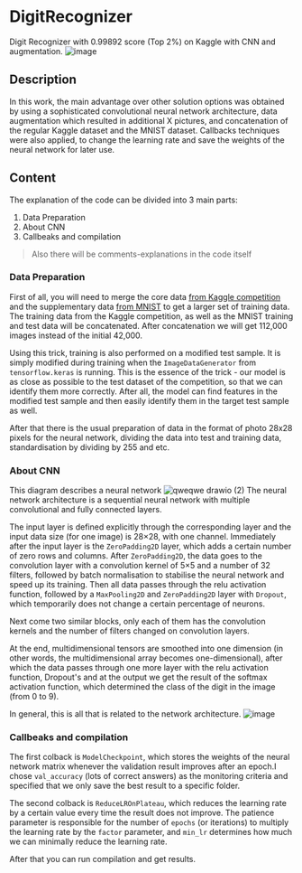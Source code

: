 # DigitRecognizer
Digit Recognizer with 0.99892 score (Top 2%) on Kaggle with CNN and augmentation.
![image](https://github.com/KyryloTurchyn/DigitRecognizer/assets/64077721/5345efe8-fb7c-465a-8df3-ec008a36d9c5)
## Description 
In this work, the main advantage over other solution options was obtained by using a sophisticated convolutional neural network architecture, data augmentation which resulted in additional X pictures, and concatenation of the regular Kaggle dataset and the MNIST dataset. Callbacks techniques were also applied, to change the learning rate and save the weights of the neural network for later use.
## Content
The explanation of the code can be divided into 3 main parts:
1) Data Preparation
2) About CNN
3) Сallbeaks and compilation
> Also there will be comments-explanations in the code itself
### Data Preparation
First of all, you will need to merge the core data [from Kaggle competition](/[example](https://www.kaggle.com/competitions/digit-recognizer/data)) and the supplementary data [from MNIST](/https://www.kaggle.com/datasets/oddrationale/mnist-in-csv?select=mnist_train.csv) to get a larger set of training data. The training data from the Kaggle competition, as well as the MNIST training and test data will be concatenated. After concatenation we will get 112,000 images instead of the initial 42,000.

Using this trick, training is also performed on a modified test sample. It is simply modified during training when the `ImageDataGenerator` from `tensorflow.keras` is running. This is the essence of the trick - our model is as close as possible to the test dataset of the competition, so that we can identify them more correctly. After all, the model can find features in the modified test sample and then easily identify them in the target test sample as well.

After that there is the usual preparation of data in the format of photo 28x28 pixels for the neural network, dividing the data into test and training data, standardisation by dividing by 255 and etc.
### About CNN
This diagram describes a neural network
![qweqwe drawio (2)](https://github.com/KyryloTurchyn/DigitRecognizer/assets/64077721/c610d1a3-e2a8-419d-b9a7-528aaa07ce23)
The neural network architecture is a sequential neural network with multiple convolutional and fully connected layers.

The input layer is defined explicitly through the corresponding layer and the input data size (for one image) is 28×28, with one channel. Immediately after the input layer is the `ZeroPadding2D` layer, which adds a certain number of zero rows and columns. After `ZeroPadding2D`, the data goes to the convolution layer with a convolution kernel of 5×5 and a number of 32 filters, followed by batch normalisation to stabilise the neural network and speed up its training. Then all data passes through the relu activation function, followed by a `MaxPooling2D` and `ZeroPadding2D` layer with `Dropout`, which temporarily does not change a certain percentage of neurons.

Next come two similar blocks, only each of them has the convolution kernels and the number of filters changed on convolution layers.

At the end, multidimensional tensors are smoothed into one dimension (in other words, the multidimensional array becomes one-dimensional), after which the data passes through one more layer with the relu activation function, Dropout's and at the output we get the result of the softmax activation function, which determined the class of the digit in the image (from 0 to 9).

In general, this is all that is related to the network architecture.
![image](https://github.com/KyryloTurchyn/DigitRecognizer/assets/64077721/4586133b-1f6b-4328-8ec8-0979de8d1317)
### Сallbeaks and compilation
The first colback is `ModelCheckpoint`, which stores the weights of the neural network matrix whenever the validation result improves after an epoch.I chose `val_accuracy` (lots of correct answers) as the monitoring criteria and specified that we only save the best result to a specific folder.

The second colback is `ReduceLROnPlateau`, which reduces the learning rate by a certain value every time the result does not improve. The patience parameter is responsible for the number of `epochs` (or iterations) to multiply the learning rate by the `factor` parameter, and `min_lr` determines how much we can minimally reduce the learning rate.

After that you can run compilation and get results.
